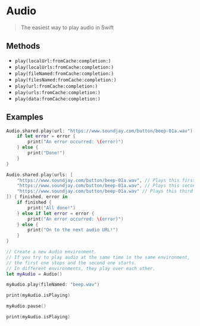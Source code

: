 # Audio

> The easiest way to play audio in Swift

## Methods

- `play(localUrl:fromCache:completion:)`
- `play(localUrls:fromCache:completion:)`
- `play(fileNamed:fromCache:completion:)`
- `play(filesNamed:fromCache:completion:)`
- `play(url:fromCache:completion:)`
- `play(urls:fromCache:completion:)`
- `play(data:fromCache:completion:)`

## Examples

```swift
Audio.shared.play(url: "https://www.soundjay.com/button/beep-01a.wav") { error in
	if let error = error {
		print("An error occurred: \(error)")
	} else {
		print("Done!")
	}
}
```

```swift
Audio.shared.play(urls: [
	"https://www.soundjay.com/button/beep-01a.wav", // Plays this first
	"https://www.soundjay.com/button/beep-01a.wav", // Plays this second
	"https://www.soundjay.com/button/beep-01a.wav" // Plays this third
]) { finished, error in
	if finished {
		print("All done!")
	} else if let error = error {
		print("An error occurred: \(error)")
	} else {
		print("On to the next audio URL!")
	}
}
```

```swift
// Create a new Audio environment.
// If you try to play audio at the same time in the same environment,
// the first one stops and the second one starts.
// In different environments, they play over each other.
let myAudio = Audio()

myAudio.play(fileNamed: "beep.wav")

print(myAudio.isPlaying)

myAudio.pause()

print(myAudio.isPlaying)
```
